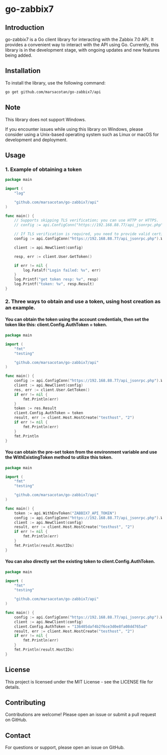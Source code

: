 # go-zabbix7

## Introduction
go-zabbix7 is a Go client library for interacting with the Zabbix 7.0 API. It provides a convenient way to interact with the API using Go. Currently, this library is in the development stage, with ongoing updates and new features being added.

## Installation
To install the library, use the following command:

```sh
go get github.com/marsacotan/go-zabbix7/api
```

## Note
This library does not support Windows.

If you encounter issues while using this library on Windows, please consider using a Unix-based operating system such as Linux or macOS for development and deployment.

## Usage

### 1. Example of obtaining a token
```go
package main

import (
	"log"

	"github.com/marsacotan/go-zabbix7/api"
)

func main() {
	// Supports skipping TLS verification; you can use HTTP or HTTPS.
	// config := api.ConfigConn("https://192.168.88.77/api_jsonrpc.php").WithLoginCred("Admin", "zabbix").WithSkipTlsVerify(true)

	// If TLS verification is required, you need to provide valid certificates.
	config := api.ConfigConn("https://192.168.88.77/api_jsonrpc.php").WithLoginCred("Admin", "zabbix").WithCertPath("./zabbix.crt")

	client := api.NewClient(config)

	resp, err := client.User.GetToken()

	if err != nil {
		log.Fatalf("Login failed: %v", err)
	}
	log.Printf("get token resp: %v", resp)
	log.Printf("token: %v", resp.Result)
}
```
### 2. Three ways to obtain and use a token, using host creation as an example.

#### You can obtain the token using the account credentials, then set the token like this: client.Config.AuthToken = token.
```go
package main

import (
	"fmt"
	"testing"

	"github.com/marsacotan/go-zabbix7/api"
)

func main() {
	config := api.ConfigConn("https://192.168.88.77/api_jsonrpc.php").WithSkipTlsVerify(true).WithLoginCred("Admin", "zabbix")
	client := api.NewClient(config)
	res, err := client.User.GetToken()
	if err != nil {
		fmt.Println(err)
	}
	token := res.Result
	client.Config.AuthToken = token
	result, err := client.Host.HostCreate("testhost", "2")
	if err != nil {
		fmt.Println(err)
	}
	fmt.Println
}
```

#### You can obtain the pre-set token from the environment variable and use the WithExistingToken method to utilize this token.
```go
package main

import (
	"fmt"
	"testing"

	"github.com/marsacotan/go-zabbix7/api"
)

func main() {
	token := api.WithEnvToken("ZABBIX7_API_TOKEN")
	config := api.ConfigConn("https://192.168.88.77/api_jsonrpc.php").WithSkipTlsVerify(true).WithExistingToken(token).WithExistingToken(token)
	client := api.NewClient(config)
	result, err := client.Host.HostCreate("testhost", "2")
	if err != nil {
		fmt.Println(err)
	}
	fmt.Println(result.HostIDs)
}
```

#### You can also directly set the existing token to client.Config.AuthToken.
```go
package main

import (
	"fmt"
	"testing"

	"github.com/marsacotan/go-zabbix7/api"
)

func main() {
	config := api.ConfigConn("https://192.168.88.77/api_jsonrpc.php").WithSkipTlsVerify(true)
	client := api.NewClient(config)
	client.Config.AuthToken = "136405daf4b2f6ce3d0e8fa08dd765ad"
	result, err := client.Host.HostCreate("testhost", "2")
	if err != nil {
		fmt.Println(err)
	}
	fmt.Println(result.HostIDs)
}
```


## License
This project is licensed under the MIT License - see the LICENSE file for details.

## Contributing
Contributions are welcome! Please open an issue or submit a pull request on GitHub.

## Contact
For questions or support, please open an issue on GitHub.